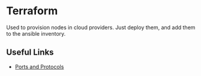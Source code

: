 # Terraform
Used to provision nodes in cloud providers. Just deploy them, and add them to the ansible inventory.

## Useful Links
* [Ports and Protocols](https://kubernetes.io/docs/reference/ports-and-protocols/)